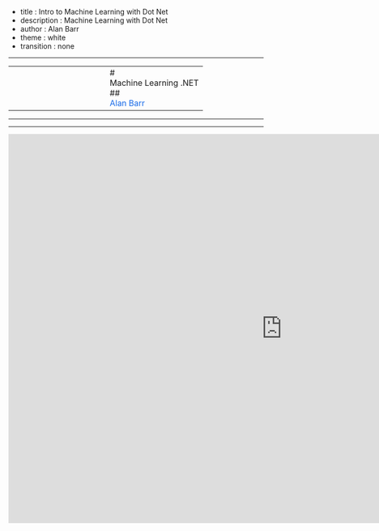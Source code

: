 - title : Intro to Machine Learning with Dot Net 
- description : Machine Learning with Dot Net 
- author : Alan Barr 
- theme : white 
- transition : none 

*********************************

<section data-background-video="https://s3.amazonaws.com/www.alanmbarr.com/aibo.mp4" data-background-color="#000000" data-background-video-loop>
</section>
<table>
<tr><td class="noborder" style="width:50%;"><td class="noborder" style="width:50%;">
# <div class="title">Machine Learning .NET</div>
## <div class="shadow" style="color:#176AE8;">Alan Barr</div>
</td></tr>
</table>

**********************************

---

<iframe width="1080" height="768" src="https://www.youtube.com/embed/8tq1C8spV_g?rel=0&amp;controls=0&amp;showinfo=0" frameborder="0" allow="autoplay; encrypted-media" allowfullscreen></iframe>